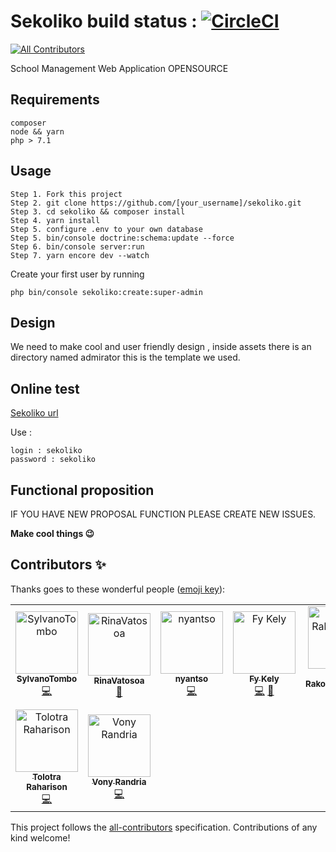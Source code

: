 # Sekoliko build status : [![CircleCI](https://circleci.com/gh/julkwel/sekoliko/tree/develop.svg?style=svg)](https://circleci.com/gh/julkwel/sekoliko/tree/develop)
[![All Contributors](https://img.shields.io/badge/all_contributors-9-orange.svg?style=flat-square)](#contributors)

School Management Web Application OPENSOURCE

## Requirements
```
composer
node && yarn
php > 7.1
```
## Usage
```
Step 1. Fork this project
Step 2. git clone https://github.com/[your_username]/sekoliko.git
Step 3. cd sekoliko && composer install
Step 4. yarn install
Step 5. configure .env to your own database
Step 5. bin/console doctrine:schema:update --force
Step 6. bin/console server:run
Step 7. yarn encore dev --watch
```
Create your first user by running 

`php bin/console sekoliko:create:super-admin`

## Design 
We need to make cool and user friendly design , inside assets there is an directory named admirator this is the template we used.

## Online test
[Sekoliko url](https://www.techzara.org/sekoliko/login) 

Use : 
```
login : sekoliko
password : sekoliko
```

## Functional proposition
IF YOU HAVE NEW PROPOSAL FUNCTION PLEASE CREATE NEW ISSUES.

**Make cool things :wink:**

## Contributors ✨

Thanks goes to these wonderful people ([emoji key](https://allcontributors.org/docs/en/emoji-key)):

<!-- ALL-CONTRIBUTORS-LIST:START - Do not remove or modify this section -->
<!-- prettier-ignore -->
<table>
  <tr>
    <td align="center"><a href="https://heuristic-raman-24225d.netlify.com"><img src="https://avatars1.githubusercontent.com/u/40351002?v=4" width="100px;" alt="SylvanoTombo"/><br /><sub><b>SylvanoTombo</b></sub></a><br /><a href="https://github.com/julkwel/sekoliko/commits?author=SylvanoTombo" title="Code">💻</a></td>
    <td align="center"><a href="https://github.com/RinaVatosoa"><img src="https://avatars2.githubusercontent.com/u/45585022?v=4" width="100px;" alt="RinaVatosoa"/><br /><sub><b>RinaVatosoa</b></sub></a><br /><a href="#design-RinaVatosoa" title="Design">🎨</a></td>
    <td align="center"><a href="https://www.devinart.net/"><img src="https://avatars0.githubusercontent.com/u/35923219?v=4" width="100px;" alt="nyantso"/><br /><sub><b>nyantso</b></sub></a><br /><a href="https://github.com/julkwel/sekoliko/commits?author=Nantso" title="Code">💻</a></td>
    <td align="center"><a href="https://github.com/Fy-Rakotondrabe"><img src="https://avatars2.githubusercontent.com/u/45007981?v=4" width="100px;" alt="Fy Kely"/><br /><sub><b>Fy Kely</b></sub></a><br /><a href="https://github.com/julkwel/sekoliko/commits?author=Fy-Rakotondrabe" title="Code">💻</a> <a href="#design-Fy-Rakotondrabe" title="Design">🎨</a></td>
    <td align="center"><a href="https://github.com/chrys-elrak"><img src="https://avatars0.githubusercontent.com/u/40733956?v=4" width="100px;" alt="Chrys Rakotonimanana"/><br /><sub><b>Chrys Rakotonimanana</b></sub></a><br /><a href="https://github.com/julkwel/sekoliko/commits?author=chrys-elrak" title="Code">💻</a></td>
    <td align="center"><a href="https://cvjulien.netlify.com/"><img src="https://avatars0.githubusercontent.com/u/30557565?v=4" width="100px;" alt="Jul"/><br /><sub><b>Jul</b></sub></a><br /><a href="#projectManagement-julkwel" title="Project Management">📆</a> <a href="#review-julkwel" title="Reviewed Pull Requests">👀</a> <a href="https://github.com/julkwel/sekoliko/commits?author=julkwel" title="Tests">⚠️</a> <a href="https://github.com/julkwel/sekoliko/commits?author=julkwel" title="Code">💻</a></td>
    <td align="center"><a href="https://www.facebook.com/hantsaniala"><img src="https://avatars1.githubusercontent.com/u/8157490?v=4" width="100px;" alt="Hantsaniala Eléo"/><br /><sub><b>Hantsaniala Eléo</b></sub></a><br /><a href="#design-hantsaniala" title="Design">🎨</a></td>
  </tr>
  <tr>
    <td align="center"><a href="http://tolotrasmile.github.io"><img src="https://avatars3.githubusercontent.com/u/8298581?v=4" width="100px;" alt="Tolotra Raharison"/><br /><sub><b>Tolotra Raharison</b></sub></a><br /><a href="https://github.com/julkwel/sekoliko/commits?author=tolotrasmile" title="Code">💻</a></td>
    <td align="center"><a href="https://github.com/vonyms"><img src="https://avatars3.githubusercontent.com/u/33556409?v=4" width="100px;" alt="Vony Randria"/><br /><sub><b>Vony Randria</b></sub></a><br /><a href="https://github.com/julkwel/sekoliko/commits?author=vonyms" title="Code">💻</a></td>
  </tr>
</table>

<!-- ALL-CONTRIBUTORS-LIST:END -->

This project follows the [all-contributors](https://github.com/all-contributors/all-contributors) specification. Contributions of any kind welcome!